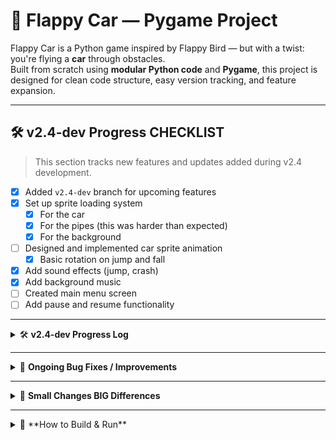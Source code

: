 # 🚗 Flappy Car — Pygame Project

Flappy Car is a Python game inspired by Flappy Bird — but with a twist: you're flying a **car** through obstacles.  
Built from scratch using **modular Python code** and **Pygame**, this project is designed for clean code structure, easy version tracking, and feature expansion.

---

## 🛠 v2.4-dev Progress CHECKLIST

> This section tracks new features and updates added during v2.4 development.

- [x] Added `v2.4-dev` branch for upcoming features  
- [x] Set up sprite loading system  
  - [x] For the car  
  - [x] For the pipes (this was harder than expected)  
  - [x] For the background  
- [ ] Designed and implemented car sprite animation  
  - [x] Basic rotation on jump and fall  
- [x] Add sound effects (jump, crash)  
- [x] Add background music  
- [ ] Created main menu screen  
- [ ] Add pause and resume functionality

---

<details>
<summary>🛠 <strong>v2.4-dev Progress Log</strong></summary>

> Ongoing updates and feature additions for version 2.4

- ✅ Tweaked physics and scale for better playability  
- ✅ Integrated new pixel art **Mazda RX-7 style sprite** (side view, red)  
- ✅ Scaled sprite with **transparent background**  
- ✅ Integrated new pixel art **Classic style pipes** (top & bottom shared sprite, green)  
- ✅ Tiled and cropped automatically to preserve resolution and size  
- ✅ Added toggleable **Dev Debug Mode** using the `D` key  
- ✅ Visualized the car's **collision box** (red outline)  
- ✅ Fine-tuned hitbox for accurate gameplay feel  
- ✅ Refactored draw methods to support `debug_mode` flag cleanly  
- ✅ "DEBUG MODE ON" label in debug mode  
- ✅ Custom **Flappy Bird–like skyline background** (blue gradient, 3-tone buildings, clouds)

</details>

---

<details>
<summary>🐞 <strong>Ongoing Bug Fixes / Improvements</strong></summary>

- ✅ Collision box doesn't match top pipe closely enough  
- 🔧 Collision box can be reshaped to better fit the car sprite(s)  
- 🔧 Limit pipe gap randomness in `pipe_pair_gen()`  
- 🔧 Limit max speed  
- 🔧 Try different scroll speeds and pipe gap values

</details>

---

<details>
<summary>🔧 <strong>Small Changes BIG Differences</strong></summary>

- Tweaked gravity and jump strength  
- Tweaked pipe scroll speed  
- Tweaked gap size  
- Tweaked pipe size  
- Tweaked car size and resolution  
- Added sound!  
- Sorted assets into folders

</details>

---

<details>
<summary>🚀 **How to Build & Run**</summary>

To get the game running locally:

### 🧾 Prerequisites
- Python 3.7 or later installed
- Pygame library installed

### 📥 Clone the Repository
```bash
git clone https://github.com/your-username/flappycar.git
cd flappycar
```

### 📦 Install Dependencies
```bash
pip install pygame
```

### ▶️ Run the Game
```bash
python main.py
```

</details>
